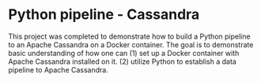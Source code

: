 # Python pipeline - Cassandra

This project was completed to demonstrate how to build a Python pipeline to an Apache Cassandra on a Docker container.
The goal is to demonstrate basic understanding of how one can 
(1) set up a Docker container with Apache Cassandra installed on it. 
(2) utilize Python to establish a data pipeline to Apache Cassandra.
